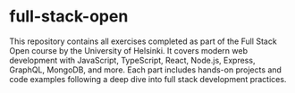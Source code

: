 # full-stack-open
This repository contains all exercises completed as part of the Full Stack Open course by the University of Helsinki. It covers modern web development with JavaScript, TypeScript, React, Node.js, Express, GraphQL, MongoDB, and more. Each part includes hands-on projects and code examples following a deep dive into full stack development practices.
